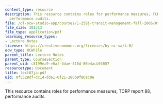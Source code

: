 ```yaml
---
content_type: resource
description: This resource contains roles for performance measures, TCRP report 88,
  performance audits.
file: /ol-ocw-studio-app/courses/1-259j-transit-management-fall-2006/0f5528dfdc14dda10f21286b9f86ac0e_lect07ja.pdf
file_size: 101313
file_type: application/pdf
learning_resource_types:
- Lecture Notes
license: https://creativecommons.org/licenses/by-nc-sa/4.0/
ocw_type: OCWFile
parent_title: Lecture Notes
parent_type: CourseSection
parent_uid: c5199ea9-e6af-4dae-515d-86e4acb93657
resourcetype: Document
title: lect07ja.pdf
uid: 0f5528df-dc14-dda1-0f21-286b9f86ac0e
---
```

This resource contains roles for performance measures, TCRP report 88, performance audits.